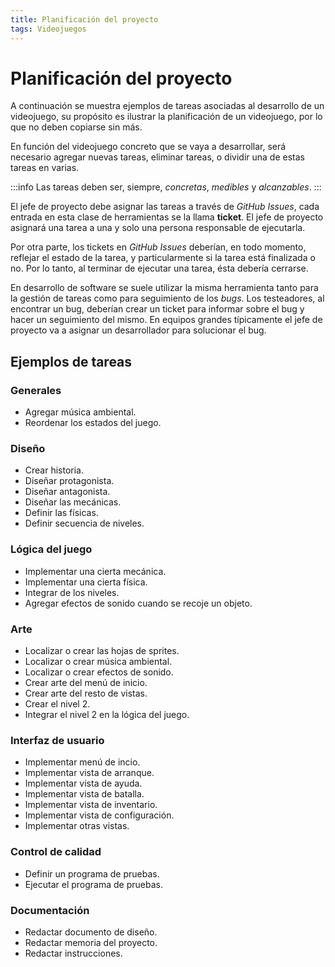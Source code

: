 ```yaml
---
title: Planificación del proyecto
tags: Videojuegos
---
```


# Planificación del proyecto

A continuación se muestra ejemplos de tareas asociadas al desarrollo de un videojuego, su propósito es ilustrar la planificación de un videojuego, por lo que no deben copiarse sin más. 

En función del videojuego concreto que se vaya a desarrollar, será necesario agregar nuevas tareas, eliminar tareas, o dividir una de estas tareas en varias.

:::info
Las tareas deben ser, siempre, *concretas*, *medibles* y *alcanzables*.
:::

El jefe de proyecto debe asignar las tareas a través de *GitHub Issues*, cada entrada en esta clase de herramientas se la llama **ticket**. El jefe de proyecto asignará una tarea a una y solo una persona responsable de ejecutarla.

Por otra parte, los tickets en *GitHub Issues* deberían, en todo momento, reflejar el estado de la tarea, y particularmente si la tarea está finalizada o no. Por lo tanto, al terminar de ejecutar una tarea, ésta debería cerrarse.

En desarrollo de software se suele utilizar la misma herramienta tanto para la gestión de tareas como para seguimiento de los *bugs*. Los testeadores, al encontrar un bug, deberían crear un ticket para informar sobre el bug y hacer un seguimiento del mismo. En equipos grandes típicamente el jefe de proyecto va a asignar un desarrollador para solucionar el bug.

## Ejemplos de tareas

### Generales
- Agregar música ambiental.
- Reordenar los estados del juego.
### Diseño
- Crear historia.
- Diseñar protagonista.
- Diseñar antagonista.
- Diseñar las mecánicas.
- Definir las físicas.
- Definir secuencia de niveles.
### Lógica del juego
- Implementar una cierta mecánica.
- Implementar una cierta física.
- Integrar de los niveles.
- Agregar efectos de sonido cuando se recoje un objeto.
### Arte
- Localizar o crear las hojas de sprites.
- Localizar o crear música ambiental.
- Localizar o crear efectos de sonido.
- Crear arte del menú de inicio.
- Crear arte del resto de vistas.
- Crear el nivel 2.
- Integrar el nivel 2 en la lógica del juego.
### Interfaz de usuario
- Implementar menú de incio.
- Implementar vista de arranque.
- Implementar vista de ayuda.
- Implementar vista de batalla.
- Implementar vista de inventario.
- Implementar vista de configuración.
- Implementar otras vistas.
### Control de calidad
- Definir un programa de pruebas.
- Ejecutar el programa de pruebas.
### Documentación
- Redactar documento de diseño.
- Redactar memoria del proyecto.
- Redactar instrucciones.
